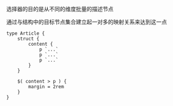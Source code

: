 选择器的目的是从不同的维度批量的描述节点

通过与结构中的目标节点集合建立起一对多的映射关系来达到这一点

```
type Article {
	struct {
		content {
			p `...`
			p `...`
			p `...`
		}
	}

	$( content > p ) {
		margin = 2rem
	}
}
```

